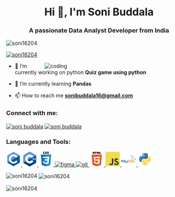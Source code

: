 <h1 align="center">Hi 👋, I'm Soni Buddala</h1>
<h3 align="center">A passionate Data Analyst Developer from India</h3>

<p align="left"> <img src="https://komarev.com/ghpvc/?username=soni16204&label=Profile%20views&color=0e75b6&style=flat" alt="soni16204" /> </p>

<p align="left"> <a href="https://github.com/ryo-ma/github-profile-trophy"><img src="https://github-profile-trophy.vercel.app/?username=soni16204" alt="soni16204" /></a> </p>
<img align="right" alt="coding" width="400" src="https://images.lemonly.com/wp-content/uploads/2018/08/07150313/Homebase_Thumb_v01.gif">

- 🔭 I’m currently working on python **Quiz game using python**

- 🌱 I’m currently learning **Pandas**

- 📫 How to reach me **sonibuddala16@gmail.com**

<h3 align="left">Connect with me:</h3>
<p align="left">
<a href="https://linkedin.com/in/soni buddala" target="blank"><img align="center" src="https://raw.githubusercontent.com/rahuldkjain/github-profile-readme-generator/master/src/images/icons/Social/linked-in-alt.svg" alt="soni buddala" height="30" width="40" /></a>
<a href="https://www.hackerrank.com/soni buddala" target="blank"><img align="center" src="https://raw.githubusercontent.com/rahuldkjain/github-profile-readme-generator/master/src/images/icons/Social/hackerrank.svg" alt="soni buddala" height="30" width="40" /></a>
</p>

<h3 align="left">Languages and Tools:</h3>
<p align="left"> <a href="https://www.cprogramming.com/" target="_blank" rel="noreferrer"> <img src="https://raw.githubusercontent.com/devicons/devicon/master/icons/c/c-original.svg" alt="c" width="40" height="40"/> </a> <a href="https://www.w3schools.com/cpp/" target="_blank" rel="noreferrer"> <img src="https://raw.githubusercontent.com/devicons/devicon/master/icons/cplusplus/cplusplus-original.svg" alt="cplusplus" width="40" height="40"/> </a> <a href="https://www.w3schools.com/css/" target="_blank" rel="noreferrer"> <img src="https://raw.githubusercontent.com/devicons/devicon/master/icons/css3/css3-original-wordmark.svg" alt="css3" width="40" height="40"/> </a> <a href="https://www.figma.com/" target="_blank" rel="noreferrer"> <img src="https://www.vectorlogo.zone/logos/figma/figma-icon.svg" alt="figma" width="40" height="40"/> </a> <a href="https://git-scm.com/" target="_blank" rel="noreferrer"> <img src="https://www.vectorlogo.zone/logos/git-scm/git-scm-icon.svg" alt="git" width="40" height="40"/> </a> <a href="https://www.w3.org/html/" target="_blank" rel="noreferrer"> <img src="https://raw.githubusercontent.com/devicons/devicon/master/icons/html5/html5-original-wordmark.svg" alt="html5" width="40" height="40"/> </a> <a href="https://developer.mozilla.org/en-US/docs/Web/JavaScript" target="_blank" rel="noreferrer"> <img src="https://raw.githubusercontent.com/devicons/devicon/master/icons/javascript/javascript-original.svg" alt="javascript" width="40" height="40"/> </a> <a href="https://www.mysql.com/" target="_blank" rel="noreferrer"> <img src="https://raw.githubusercontent.com/devicons/devicon/master/icons/mysql/mysql-original-wordmark.svg" alt="mysql" width="40" height="40"/> </a> <a href="https://www.python.org" target="_blank" rel="noreferrer"> <img src="https://raw.githubusercontent.com/devicons/devicon/master/icons/python/python-original.svg" alt="python" width="40" height="40"/> </a> </p>

<p><img align="left" src="https://github-readme-stats.vercel.app/api/top-langs?username=soni16204&show_icons=true&locale=en&layout=compact" alt="soni16204" /></p>

<p>&nbsp;<img align="center" src="https://github-readme-stats.vercel.app/api?username=soni16204&show_icons=true&locale=en" alt="soni16204" /></p>

<p><img align="center" src="https://github-readme-streak-stats.herokuapp.com/?user=soni16204&" alt="soni16204" /></p>

